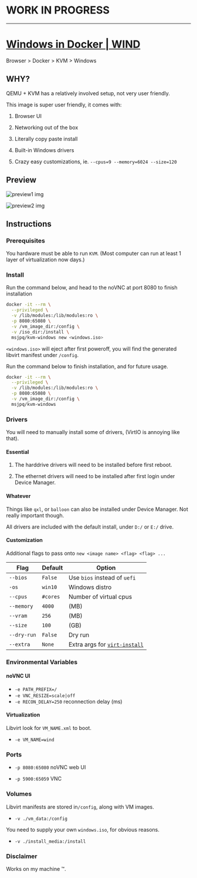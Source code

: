 # WORK IN PROGRESS

---

# [Windows in Docker | WIND](https://ms-jpq.github.io/windows-in-docker)

Browser > Docker > KVM > Windows

## WHY?

QEMU + KVM has a relatively involved setup, not very user friendly.

This image is super user friendly, it comes with:

1. Browser UI

2. Networking out of the box

3. Literally copy paste install

4. Built-in Windows drivers

5. Crazy easy customizations, ie. `--cpus=9 --memory=6024 --size=120`

## Preview

![preview1 img](https://raw.githubusercontent.com/ms-jpq/windows-in-docker/gates/preview/scr.png)

![preview2 img](https://raw.githubusercontent.com/ms-jpq/windows-in-docker/gates/preview/drivers.png)

## Instructions

### Prerequisites

You hardware must be able to run `KVM`. (Most computer can run at least 1 layer of virtualization now days.)

### Install

Run the command below, and head to the noVNC at port 8080 to finish installation

```sh
docker -it --rm \
  --privileged \
  -v /lib/modules:/lib/modules:ro \
  -p 8080:65080 \
  -v /vm_image_dir:/config \
  -v /iso_dir:/install \
  msjpq/kvm-windows new <windows.iso>
```

`<windows.iso>` will eject after first poweroff, you will find the generated libvirt manifest under `/config`.

Run the command below to finish installation, and for future usage.

```sh
docker -it --rm \
  --privileged \
  -v /lib/modules:/lib/modules:ro \
  -p 8080:65080 \
  -v /vm_image_dir:/config \
  msjpq/kvm-windows
```

### Drivers

You will need to manually install some of drivers, (VirtIO is annoying like that).

#### Essential

1. The harddrive drivers will need to be installed before first reboot.

2. The ethernet drivers will need to be installed after first login under Device Manager.

#### Whatever

Things like `qxl`, or `balloon` can also be installed under Device Manager. Not really important though.

All drivers are included with the default install, under `D:/` or `E:/` drive.

#### Customization

Additional flags to pass onto `new <image name> <flag> <flag> ...`

| Flag        | Default  | Option                                                                    |
| ----------- | -------- | ------------------------------------------------------------------------- |
| `--bios`    | `False`  | Use `bios` instead of `uefi`                                              |
| `-os`       | `win10`  | Windows distro                                                            |
| `--cpus`    | `#cores` | Number of virtual cpus                                                    |
| `--memory`  | `4000`   | (MB)                                                                      |
| `--vram`    | `256`    | (MB)                                                                      |
| `--size`    | `100`    | (GB)                                                                      |
| `--dry-run` | `False`  | Dry run                                                                   |
| `--extra`   | `None`   | Extra args for [`virt-install`](https://linux.die.net/man/1/virt-install) |

### Environmental Variables

#### noVNC UI

- `-e PATH_PREFIX=/`
- `-e VNC_RESIZE=scale|off`
- `-e RECON_DELAY=250` reconnection delay (ms)

#### Virtualization

Libvirt look for `VM_NAME.xml` to boot.

- `-e VM_NAME=wind`

### Ports

- `-p 8080:65080` noVNC web UI

- `-p 5900:65059` VNC

### Volumes

Libvirt manifests are stored in`/config`, along with VM images.

- `-v ./vm_data:/config`

You need to supply your own `windows.iso`, for obvious reasons.

- `-v ./install_media:/install`

### Disclaimer

Works on my machine ™.
